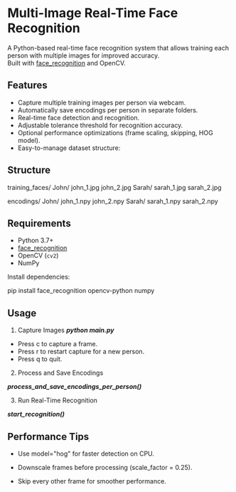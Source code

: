 # Multi-Image Real-Time Face Recognition

A Python-based real-time face recognition system that allows training each person with multiple images for improved accuracy.  
Built with [face_recognition](https://github.com/ageitgey/face_recognition) and OpenCV.

## Features

- Capture multiple training images per person via webcam.
- Automatically save encodings per person in separate folders.
- Real-time face detection and recognition.
- Adjustable tolerance threshold for recognition accuracy.
- Optional performance optimizations (frame scaling, skipping, HOG model).
- Easy-to-manage dataset structure:

## Structure
training_faces/
John/
john_1.jpg
john_2.jpg
Sarah/
sarah_1.jpg
sarah_2.jpg

encodings/
John/
john_1.npy
john_2.npy
Sarah/
sarah_1.npy
sarah_2.npy


## Requirements

- Python 3.7+
- [face_recognition](https://github.com/ageitgey/face_recognition)
- OpenCV (`cv2`)
- NumPy

Install dependencies:

pip install face_recognition opencv-python numpy


## Usage

1. Capture Images
***python main.py***

- Press c to capture a frame.
- Press r to restart capture for a new person.
- Press q to quit.

2. Process and Save Encodings

***process_and_save_encodings_per_person()***

3. Run Real-Time Recognition

***start_recognition()***

## Performance Tips
- Use model="hog" for faster detection on CPU.

- Downscale frames before processing (scale_factor = 0.25).

- Skip every other frame for smoother performance.
